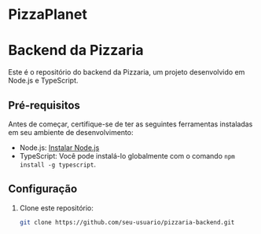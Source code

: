 ﻿# PizzaPlanet
 
# Backend da Pizzaria

Este é o repositório do backend da Pizzaria, um projeto desenvolvido em Node.js e TypeScript.

## Pré-requisitos

Antes de começar, certifique-se de ter as seguintes ferramentas instaladas em seu ambiente de desenvolvimento:

- Node.js: [Instalar Node.js](https://nodejs.org/)
- TypeScript: Você pode instalá-lo globalmente com o comando `npm install -g typescript`.

## Configuração

1. Clone este repositório:

   ```bash
   git clone https://github.com/seu-usuario/pizzaria-backend.git

